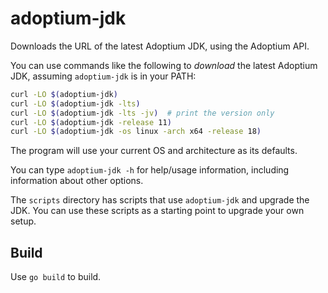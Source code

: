 # adoptium-jdk

Downloads the URL of the latest Adoptium JDK, using the Adoptium API.

You can use commands like the following to *download* the latest Adoptium JDK,
assuming `adoptium-jdk` is in your PATH:

```bash
curl -LO $(adoptium-jdk)
curl -LO $(adoptium-jdk -lts)
curl -LO $(adoptium-jdk -lts -jv)  # print the version only
curl -LO $(adoptium-jdk -release 11)
curl -LO $(adoptium-jdk -os linux -arch x64 -release 18)
```

The program will use your current OS and architecture as its defaults.

You can type `adoptium-jdk -h` for help/usage information, including information
about other options.

The `scripts` directory has scripts that use `adoptium-jdk` and upgrade the JDK.
You can use these scripts as a starting point to upgrade your own setup.

## Build

Use `go build` to build.
